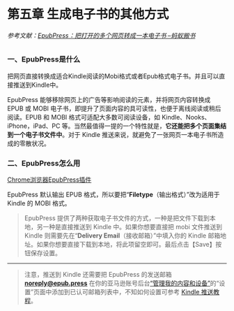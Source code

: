 # 第五章 生成电子书的其他方式

###### 参考文献：[EpubPress：把打开的多个网页转成一本电子书 –蚂蚁搬书](http://www.mybanshu.com/?p=121)

### 一、EpubPress是什么

把网页直接转换成适合Kindle阅读的Mobi格式或者Epub格式电子书。并且可以直接推送到Kindle中。

EpubPress 能够移除网页上的广告等影响阅读的元素，并将网页内容转换成 EPUB 或 MOBI 电子书，即提升了页面内容的具可读性，也便于离线阅读或稍后阅读。EPUB 和 MOBI 格式可适配大多数可阅读设备，如 Kindle、Nooks、iPhone，iPad、PC 等。当然最值得一提的一个特性就是，**它还能把多个页面集结到一个电子书文件中**。对于 Kindle 推送来说，就避免了一张网页一本电子书所造成的零散状况。

### 二、EpubPress怎么用

[Chrome浏览器EpubPress插件](https://chrome.google.com/webstore/search/EpubPress?hl=zh-CN&_category=extensions)

EpubPress 默认输出 EPUB 格式，所以要把“**Filetype**（输出格式）”改为适用于 Kindle 的 MOBI 格式。

> EpubPress 提供了两种获取电子书文件的方式，一种是把文件下载到本地，另一种是直接推送到 Kindle 中。如果你想要直接把 mobi 文件推送到 Kindle 则需要先在“**Delivery Email**（接收邮箱）”中填入你的 Kindle 邮箱地址。如果你想要直接下载到本地，将此项留空即可。最后点击【Save】按钮保存设置。
>
---

> 注意，推送到 Kindle 还需要把 EpubPress 的发送邮箱 **noreply@epub.press** 在你的亚马逊账号后台[“管理我的内容和设备”](http://z.cn/myk)的“设置”页面中添加到已认可邮箱列表中，不知如何设置可参考 [Kindle 推送教程](https://bookfere.com/post/3.html#push_2_2_5)。